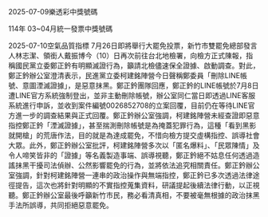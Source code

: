 
2025-07-09樂透彩中獎號碼

                                
114年 03~04月統一發票中獎號碼
                             
2025-07-10空氣品質指標
                              7月26日即將舉行大罷免投票，新竹市雙罷免總部發言人林志潔、領銜人戴振博今（10）日再次前往台北地檢署，向檢方正式陳報，指稱國民黨立委鄭正鈐有明顯滅證行為，籲請北檢儘速保全證據、啟動調查。對此，鄭正鈐辦公室澄清表示，民進黨立委柯建銘陣營今日聲稱鄭委員「刪除LINE帳號、意圖湮滅證據」，是惡意抹黑。鄭正鈐團隊回應，鄭正鈐的LINE帳號於7月8日遭LINE官方系統強制登出，並非主動刪除帳號，辦公室同仁當日即透過LINE客服系統進行申訴，並收到案件編號0026852708的立案回覆，目前仍在等待LINE官方進一步的調查結果與正式回覆。鄭正鈐辦公室強調，柯建銘陣營未經查證即惡意指控鄭正鈐「湮滅證據」，甚至揣測刪除帳號是為掩蓋犯罪行為，這種「看到黑影就開槍」的荒唐作法，目的就是為達成罷免，不惜向檢方提交虛構指控、誤導社會大眾。此外，鄭正鈐辦公室批評，柯建銘陣營多次以「匿名爆料」、「民眾陳情」及令人啼笑皆非的「證據」等名義製造事端、誤導視聽，鄭正鈐絕不姑息任何透過造謠抹黑干擾司法偵辦、公然影響罷免的行為，並將依法追究相關責任。鄭正鈐辦公室強調，針對柯建銘陣營一連串的政治操作與無端指控，鄭正鈐已多次透過法律途徑提告，這次也將針對明顯的不實指控蒐集資料，研議提起後續法律行動，以正視聽。鄭正鈐辦公室最後呼籲新竹市民，務必看清真相，不要被毫無根據的政治抹黑手法所誤導，共同拒絕惡意罷免。